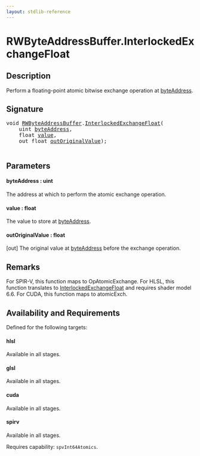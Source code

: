 ```yaml
---
layout: stdlib-reference
---
```


# RWByteAddressBuffer\.InterlockedExchangeFloat

## Description

Perform a floating-point atomic bitwise exchange operation at <span class='code'><a href="interlockedexchangefloat-0bj.md#decl-byteAddress" class="code_param">byteAddress</a></span>.



## Signature 

<pre>
<span class="code_keyword">void</span> <a href="index.md" class="code_type">RWByteAddressBuffer</a>.<a href="interlockedexchangefloat-0bj.md">InterlockedExchangeFloat</a>(
    <span class="code_keyword">uint</span> <a href="interlockedexchangefloat-0bj.md#decl-byteAddress" class="code_param">byteAddress</a>,
    <span class="code_keyword">float</span> <a href="interlockedexchangefloat-0bj.md#decl-value" class="code_param">value</a>,
    <span class="code_keyword">out</span> <span class="code_keyword">float</span> <a href="interlockedexchangefloat-0bj.md#decl-outOriginalValue" class="code_param">outOriginalValue</a>);

</pre>

## Parameters

####  <a id="decl-byteAddress"></a>byteAddress  : uint
The address at which to perform the atomic exchange operation.

####  <a id="decl-value"></a>value  : float
The value to store at <span class='code'><a href="interlockedexchangefloat-0bj.md#decl-byteAddress" class="code_param">byteAddress</a></span>.

####  <a id="decl-outOriginalValue"></a>outOriginalValue  : float
\[out\] The original value at <span class='code'><a href="interlockedexchangefloat-0bj.md#decl-byteAddress" class="code_param">byteAddress</a></span> before the exchange operation.


## Remarks
For SPIR-V, this function maps to <span class='code'>OpAtomicExchange</span>. For HLSL, this function
translates to <span class='code'><a href="interlockedexchangefloat-0bj.md">InterlockedExchangeFloat</a></span> and requires shader model 6.6.
For CUDA, this function maps to <span class='code'>atomicExch</span>.


## Availability and Requirements

Defined for the following targets:

#### hlsl
Available in all stages.

#### glsl
Available in all stages.

#### cuda
Available in all stages.

#### spirv
Available in all stages.

Requires capability: `spvInt64Atomics`.



<script>
// Fix .md links to .html when on ReadTheDocs
if (window.location.hostname.includes('readthedocs') || 
    window.location.hostname.includes('rtfd.io')) {
  document.addEventListener('DOMContentLoaded', function() {
    const links = document.querySelectorAll('a');
    links.forEach(link => {
      const href = link.getAttribute('href');
      if (href && href.includes('.md')) {
        // This regex will handle .md links with or without fragment identifiers or query parameters
        link.href = link.href.replace(/(.+)\.md(#[^?]*)?(\?.*)?$/, '$1.html$2$3');
      }
    });
  });
}
</script>
